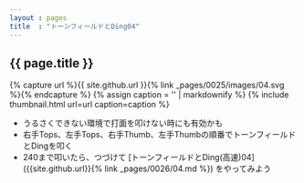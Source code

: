 ```yaml
---
layout : pages
title  : "トーンフィールドとDing04"
---
```


## {{ page.title }}

{% capture url %}{{ site.github.url }}{% link _pages/0025/images/04.svg %}{% endcapture %}
{% assign caption = '' | markdownify %}
{% include thumbnail.html url=url caption=caption %}


* うるさくできない環境で打面を叩けない時にも有効かも
* 右手Tops、左手Tops、右手Thumb、左手Thumbの順番でトーンフィールドとDingを叩く
* 240まで叩いたら、つづけて [トーンフィールドとDing(高速)04]({{site.github.url}}{% link _pages/0026/04.md %}) をやってみよう
